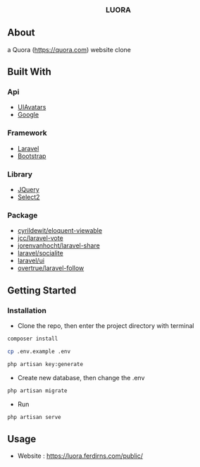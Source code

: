 <!-- PROJECT LOGO -->
<p align="center">
  <h3 align="center">LUORA</h3>
</p>

<!-- ABOUT THE PROJECT -->
## About 
a Quora (https://quora.com) website clone 

## Built With

### Api

* [UIAvatars](https://ui-avatars.com/)
* [Google](https://console.developers.google.com)

### Framework

* [Laravel](https://laravel.com)
* [Bootstrap](https://getbootstrap.com)

### Library

* [JQuery](https://jquery.com)
* [Select2](https://select2.org)

### Package

* [cyrildewit/eloquent-viewable](https://github.com/cyrildewit/eloquent-viewable)
* [jcc/laravel-vote](https://github.com/jcc/laravel-vote)
* [jorenvanhocht/laravel-share](https://github.com/jorenvanhocht/laravel-share)
* [laravel/socialite](https://github.com/laravel/socialite)
* [laravel/ui](https://github.com/laravel/ui)
* [overtrue/laravel-follow](https://github.com/overtrue/laravel-follow)

<!-- GETTING STARTED -->
## Getting Started

### Installation

* Clone the repo, then enter the project directory with terminal
```sh
composer install
```
```sh
cp .env.example .env
```
```sh
php artisan key:generate
```
* Create new database, then change the .env
```sh
php artisan migrate
```
* Run
```sh
php artisan serve
```

<!-- USAGE EXAMPLES -->
## Usage

* Website : https://luora.ferdirns.com/public/



